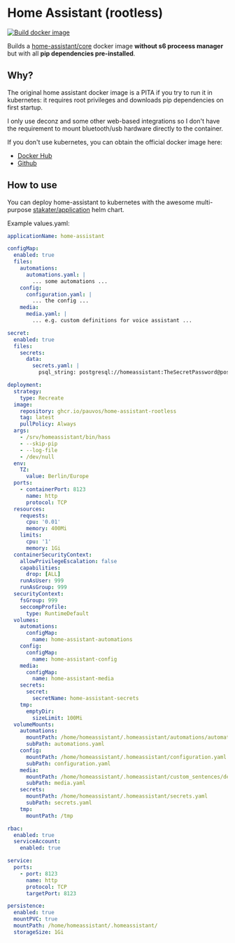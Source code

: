 # Home Assistant (rootless)

[![Build docker image](https://github.com/pauvos/home-assistant-rootless/actions/workflows/build-image.yml/badge.svg)](https://github.com/pauvos/home-assistant-rootless/actions/workflows/build-image.yml)

Builds a [home-assistant/core](https://github.com/home-assistant/core) docker image **without s6 proceess manager** but with all **pip dependencies pre-installed**.

## Why?

The original home assistant docker image is a PITA if you try to run it in kubernetes: it requires root privileges and downloads pip dependencies on first startup.

I only use deconz and some other web-based integrations so I don't have the requirement to mount bluetooth/usb hardware directly to the container.

If you don't use kubernetes, you can obtain the official docker image here:
* [Docker Hub](https://hub.docker.com/r/homeassistant/home-assistant)
* [Github](https://github.com/home-assistant/core/pkgs/container/home-assistant)

## How to use

You can deploy home-assistant to kubernetes with the awesome multi-purpose [stakater/application](https://github.com/stakater/application) helm chart.

Example values.yaml:

```yaml
applicationName: home-assistant

configMap:
  enabled: true
  files:
    automations:
      automations.yaml: |
        ... some automations ...
    config:
      configuration.yaml: |
        ... the config ...
    media:
      media.yaml: |
        ... e.g. custom definitions for voice assistant ...

secret:
  enabled: true
  files:
    secrets:
      data:
        secrets.yaml: |
          psql_string: postgresql://homeassistant:TheSecretPassword@postgresql.postgresql.svc/homeassistant

deployment:
  strategy:
    type: Recreate
  image:
    repository: ghcr.io/pauvos/home-assistant-rootless
    tag: latest
    pullPolicy: Always
  args:
    - /srv/homeassistant/bin/hass
    - --skip-pip
    - --log-file
    - /dev/null
  env:
    TZ:
      value: Berlin/Europe
  ports:
    - containerPort: 8123
      name: http
      protocol: TCP
  resources:
    requests:
      cpu: '0.01'
      memory: 400Mi
    limits:
      cpu: '1'
      memory: 1Gi
  containerSecurityContext:
    allowPrivilegeEscalation: false
    capabilities:
      drop: [ALL]
    runAsUser: 999
    runAsGroup: 999
  securityContext:
    fsGroup: 999
    seccompProfile:
      type: RuntimeDefault
  volumes:
    automations:
      configMap:
        name: home-assistant-automations
    config:
      configMap:
        name: home-assistant-config
    media:
      configMap:
        name: home-assistant-media
    secrets:
      secret:
        secretName: home-assistant-secrets
    tmp:
      emptyDir:
        sizeLimit: 100Mi
  volumeMounts:
    automations:
      mountPath: /home/homeassistant/.homeassistant/automations/automations.yaml
      subPath: automations.yaml
    config:
      mountPath: /home/homeassistant/.homeassistant/configuration.yaml
      subPath: configuration.yaml
    media:
      mountPath: /home/homeassistant/.homeassistant/custom_sentences/de/media.yaml
      subPath: media.yaml
    secrets:
      mountPath: /home/homeassistant/.homeassistant/secrets.yaml
      subPath: secrets.yaml
    tmp:
      mountPath: /tmp

rbac:
  enabled: true
  serviceAccount:
    enabled: true

service:
  ports:
    - port: 8123
      name: http
      protocol: TCP
      targetPort: 8123

persistence:
  enabled: true
  mountPVC: true
  mountPath: /home/homeassistant/.homeassistant/
  storageSize: 1Gi
```
